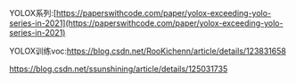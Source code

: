 YOLOX系列:[https://paperswithcode.com/paper/yolox-exceeding-yolo-series-in-2021](https://paperswithcode.com/paper/yolox-exceeding-yolo-series-in-2021)

YOLOX训练voc:https://blog.csdn.net/RooKichenn/article/details/123831658

https://blog.csdn.net/ssunshining/article/details/125031735
